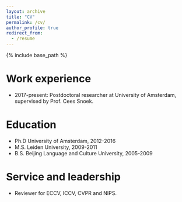 ```yaml
---
layout: archive
title: "CV"
permalink: /cv/
author_profile: true
redirect_from:
  - /resume
---
```


{% include base_path %}

Work experience
======
* 2017-present: Postdoctoral researcher at University of Amsterdam, supervised by Prof. Cees Snoek.
  
Education
======
* Ph.D University of Amsterdam, 2012-2016
* M.S. Leiden University, 2009-2011
* B.S. Beijing Language and Culture University, 2005-2009



<!---
Talks
======
  <ul>{% for post in site.talks %}
    {% include archive-single-talk-cv.html %}
  {% endfor %}</ul>
-->
  
Service and leadership
======
* Reviewer for ECCV, ICCV, CVPR and NIPS.
